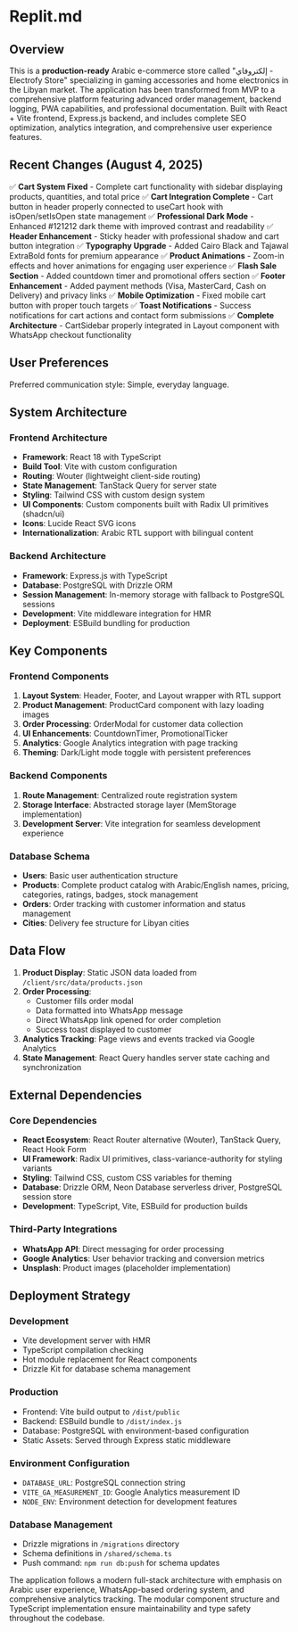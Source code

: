 # Replit.md

## Overview

This is a **production-ready** Arabic e-commerce store called "إلكتروفاي - Electrofy Store" specializing in gaming accessories and home electronics in the Libyan market. The application has been transformed from MVP to a comprehensive platform featuring advanced order management, backend logging, PWA capabilities, and professional documentation. Built with React + Vite frontend, Express.js backend, and includes complete SEO optimization, analytics integration, and comprehensive user experience features.

## Recent Changes (August 4, 2025)

✅ **Cart System Fixed** - Complete cart functionality with sidebar displaying products, quantities, and total price
✅ **Cart Integration Complete** - Cart button in header properly connected to useCart hook with isOpen/setIsOpen state management
✅ **Professional Dark Mode** - Enhanced #121212 dark theme with improved contrast and readability
✅ **Header Enhancement** - Sticky header with professional shadow and cart button integration
✅ **Typography Upgrade** - Added Cairo Black and Tajawal ExtraBold fonts for premium appearance
✅ **Product Animations** - Zoom-in effects and hover animations for engaging user experience
✅ **Flash Sale Section** - Added countdown timer and promotional offers section
✅ **Footer Enhancement** - Added payment methods (Visa, MasterCard, Cash on Delivery) and privacy links
✅ **Mobile Optimization** - Fixed mobile cart button with proper touch targets
✅ **Toast Notifications** - Success notifications for cart actions and contact form submissions
✅ **Complete Architecture** - CartSidebar properly integrated in Layout component with WhatsApp checkout functionality

## User Preferences

Preferred communication style: Simple, everyday language.

## System Architecture

### Frontend Architecture
- **Framework**: React 18 with TypeScript
- **Build Tool**: Vite with custom configuration
- **Routing**: Wouter (lightweight client-side routing)
- **State Management**: TanStack Query for server state
- **Styling**: Tailwind CSS with custom design system
- **UI Components**: Custom components built with Radix UI primitives (shadcn/ui)
- **Icons**: Lucide React SVG icons
- **Internationalization**: Arabic RTL support with bilingual content

### Backend Architecture
- **Framework**: Express.js with TypeScript
- **Database**: PostgreSQL with Drizzle ORM
- **Session Management**: In-memory storage with fallback to PostgreSQL sessions
- **Development**: Vite middleware integration for HMR
- **Deployment**: ESBuild bundling for production

## Key Components

### Frontend Components
1. **Layout System**: Header, Footer, and Layout wrapper with RTL support
2. **Product Management**: ProductCard component with lazy loading images
3. **Order Processing**: OrderModal for customer data collection
4. **UI Enhancements**: CountdownTimer, PromotionalTicker
5. **Analytics**: Google Analytics integration with page tracking
6. **Theming**: Dark/Light mode toggle with persistent preferences

### Backend Components
1. **Route Management**: Centralized route registration system
2. **Storage Interface**: Abstracted storage layer (MemStorage implementation)
3. **Development Server**: Vite integration for seamless development experience

### Database Schema
- **Users**: Basic user authentication structure
- **Products**: Complete product catalog with Arabic/English names, pricing, categories, ratings, badges, stock management
- **Orders**: Order tracking with customer information and status management
- **Cities**: Delivery fee structure for Libyan cities

## Data Flow

1. **Product Display**: Static JSON data loaded from `/client/src/data/products.json`
2. **Order Processing**: 
   - Customer fills order modal
   - Data formatted into WhatsApp message
   - Direct WhatsApp link opened for order completion
   - Success toast displayed to customer
3. **Analytics Tracking**: Page views and events tracked via Google Analytics
4. **State Management**: React Query handles server state caching and synchronization

## External Dependencies

### Core Dependencies
- **React Ecosystem**: React Router alternative (Wouter), TanStack Query, React Hook Form
- **UI Framework**: Radix UI primitives, class-variance-authority for styling variants
- **Styling**: Tailwind CSS, custom CSS variables for theming
- **Database**: Drizzle ORM, Neon Database serverless driver, PostgreSQL session store
- **Development**: TypeScript, Vite, ESBuild for production builds

### Third-Party Integrations
- **WhatsApp API**: Direct messaging for order processing
- **Google Analytics**: User behavior tracking and conversion metrics
- **Unsplash**: Product images (placeholder implementation)

## Deployment Strategy

### Development
- Vite development server with HMR
- TypeScript compilation checking
- Hot module replacement for React components
- Drizzle Kit for database schema management

### Production
- Frontend: Vite build output to `/dist/public`
- Backend: ESBuild bundle to `/dist/index.js`
- Database: PostgreSQL with environment-based configuration
- Static Assets: Served through Express static middleware

### Environment Configuration
- `DATABASE_URL`: PostgreSQL connection string
- `VITE_GA_MEASUREMENT_ID`: Google Analytics measurement ID
- `NODE_ENV`: Environment detection for development features

### Database Management
- Drizzle migrations in `/migrations` directory
- Schema definitions in `/shared/schema.ts`
- Push command: `npm run db:push` for schema updates

The application follows a modern full-stack architecture with emphasis on Arabic user experience, WhatsApp-based ordering system, and comprehensive analytics tracking. The modular component structure and TypeScript implementation ensure maintainability and type safety throughout the codebase.